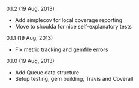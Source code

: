 0.1.2 (19 Aug, 2013)

* Add simplecov for local coverage reporting
* Move to shoulda for nice self-explanatory tests

0.1.1 (19 Aug, 2013)

* Fix metric tracking and gemfile errors

0.1.0 (19 Aug, 2013)

* Add Queue data structure
* Setup testing, gem building, Travis and Coverall